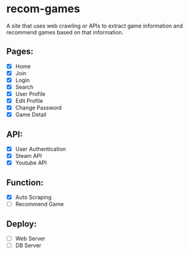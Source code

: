 # recom-games

A site that uses web crawling or APIs to extract game information and recommend games based on that information.

## Pages:

- [x] Home
- [x] Join
- [x] Login
- [x] Search
- [x] User Profile
- [x] Edit Profile
- [x] Change Password
- [x] Game Detail

## API:

- [x] User Authentication
- [x] Steam API
- [x] Youtube API

## Function:

- [x] Auto Scraping
- [ ] Recommend Game

## Deploy:

- [ ] Web Server
- [ ] DB Server

